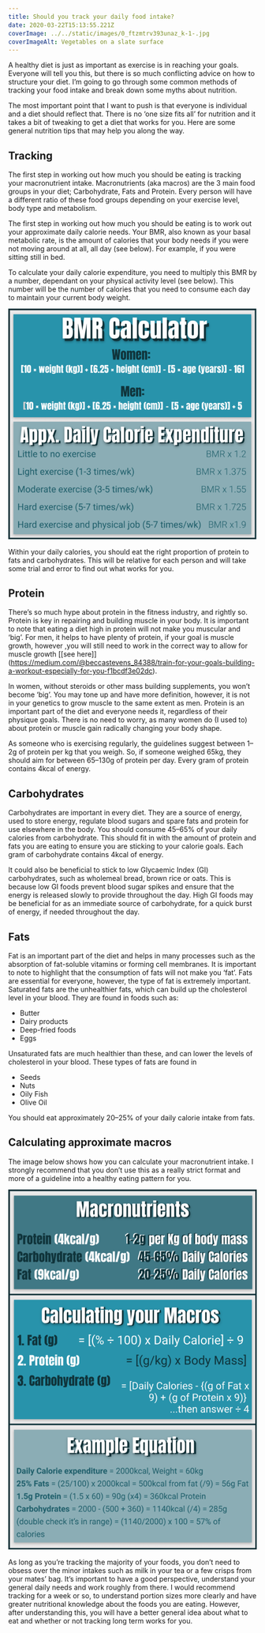 ```yaml
---
title: Should you track your daily food intake?
date: 2020-03-22T15:13:55.221Z
coverImage: ../../static/images/0_ftzmtrv393unaz_k-1-.jpg
coverImageAlt: Vegetables on a slate surface
---
```

A healthy diet is just as important as exercise is in reaching your goals. Everyone will tell you this, but there is so much conflicting advice on how to structure your diet. I’m going to go through some common methods of tracking your food intake and break down some myths about nutrition.

The most important point that I want to push is that everyone is individual and a diet should reflect that. There is no ‘one size fits all’ for nutrition and it takes a bit of tweaking to get a diet that works for you. Here are some general nutrition tips that may help you along the way.

## Tracking

The first step in working out how much you should be eating is tracking your macronutrient intake. Macronutrients (aka macros) are the 3 main food groups in your diet; Carbohydrate, Fats and Protein. Every person will have a different ratio of these food groups depending on your exercise level, body type and metabolism.

The first step in working out how much you should be eating is to work out your approximate daily calorie needs. Your BMR, also known as your basal metabolic rate, is the amount of calories that your body needs if you were not moving around at all, all day (see below). For example, if you were sitting still in bed.

To calculate your daily calorie expenditure, you need to multiply this BMR by a number, dependant on your physical activity level (see below). This number will be the number of calories that you need to consume each day to maintain your current body weight.

![BMR Calculation Image](../../static/images/1_v9alhhjvbqrkysbm4gqygw.png)

Within your daily calories, you should eat the right proportion of protein to fats and carbohydrates. This will be relative for each person and will take some trial and error to find out what works for you.

## Protein

There’s so much hype about protein in the fitness industry, and rightly so. Protein is key in repairing and building muscle in your body. It is important to note that eating a diet high in protein will not make you muscular and ‘big’. For men, it helps to have plenty of protein, if your goal is muscle growth, however ,you will still need to work in the correct way to allow for muscle growth [\[see here]](https://medium.com/@beccastevens_84388/train-for-your-goals-building-a-workout-especially-for-you-f1bcdf3e02dc).

In women, without steroids or other mass building supplements, you won’t become ‘big’. You may tone up and have more definition, however, it is not in your genetics to grow muscle to the same extent as men. Protein is an important part of the diet and everyone needs it, regardless of their physique goals. There is no need to worry, as many women do (I used to) about protein or muscle gain radically changing your body shape.

As someone who is exercising regularly, the guidelines suggest between 1–2g of protein per kg that you weigh. So, if someone weighed 65kg, they should aim for between 65–130g of protein per day. Every gram of protein contains 4kcal of energy.

## Carbohydrates

Carbohydrates are important in every diet. They are a source of energy, used to store energy, regulate blood sugars and spare fats and protein for use elsewhere in the body. You should consume 45–65% of your daily calories from carbohydrate. This should fit in with the amount of protein and fats you are eating to ensure you are sticking to your calorie goals. Each gram of carbohydrate contains 4kcal of energy.

It could also be beneficial to stick to low Glycaemic Index (GI) carbohydrates, such as wholemeal bread, brown rice or oats. This is because low GI foods prevent blood sugar spikes and ensure that the energy is released slowly to provide throughout the day. High GI foods may be beneficial for as an immediate source of carbohydrate, for a quick burst of energy, if needed throughout the day.

## Fats

Fat is an important part of the diet and helps in many processes such as the absorption of fat-soluble vitamins or forming cell membranes. It is important to note to highlight that the consumption of fats will not make you ‘fat’. Fats are essential for everyone, however, the type of fat is extremely important. Saturated fats are the unhealthier fats, which can build up the cholesterol level in your blood. They are found in foods such as:

* Butter
* Dairy products
* Deep-fried foods
* Eggs

Unsaturated fats are much healthier than these, and can lower the levels of cholesterol in your blood. These types of fats are found in

* Seeds
* Nuts
* Oily Fish
* Olive Oil

You should eat approximately 20–25% of your daily calorie intake from fats.

## Calculating approximate macros

The image below shows how you can calculate your macronutrient intake. I strongly recommend that you don’t use this as a really strict format and more of a guideline into a healthy eating pattern for you.

![Macronutrient Calculator](../../static/images/1_3n5ftby7evw9ndfnmix6xq.png)

As long as you’re tracking the majority of your foods, you don’t need to obsess over the minor intakes such as milk in your tea or a few crisps from your mates’ bag. It’s important to have a good perspective, understand your general daily needs and work roughly from there. I would recommend tracking for a week or so, to understand portion sizes more clearly and have greater nutritional knowledge about the foods you are eating. However, after understanding this, you will have a better general idea about what to eat and whether or not tracking long term works for you.